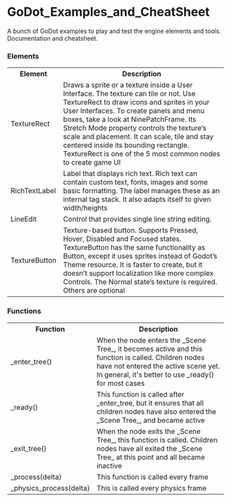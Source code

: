 # GoDot_Examples_and_CheatSheet
A bunch of GoDot examples to play and test the engine elements and tools. Documentation and cheatsheet.

### Elements
<table>
  <tr>
    <th>Element</th><th>Description</th>
  </tr>
  <tr>
    <td>TextureRect</td><td>Draws a sprite or a texture inside a User Interface. The texture can tile or not. Use TextureRect to draw icons and sprites in your User Interfaces. To create panels and menu boxes, take a look at NinePatchFrame. Its Stretch Mode property controls the texture’s scale and placement. It can scale, tile and stay centered inside its bounding rectangle. TextureRect is one of the 5 most common nodes to create game UI</td>
  </tr>
  <tr>
    <td>RichTextLabel</td><td>Label that displays rich text. Rich text can contain custom text, fonts, images and some basic formatting. The label manages these as an internal tag stack. It also adapts itself to given width/heights</td>
  </tr>  
  <tr>
    <td>LineEdit</td><td>Control that provides single line string editing.</td>
  </tr>    
  <tr>
    <td>TextureButton</td><td>Texture-based button. Supports Pressed, Hover, Disabled and Focused states. TextureButton has the same functionality as Button, except it uses sprites instead of Godot’s Theme resource. It is faster to create, but it doesn’t support localization like more complex Controls. The Normal state’s texture is required. Others are optional</td>
  </tr>    
</table>

### Functions
<table>
<tr>
  <th>Function</th><th>Description</th>  
</tr>  
<tr>
  <td>_enter_tree()</td><td>When the node enters the _Scene Tree_, it becomes active and  this function is called. Children nodes have not entered the active scene yet. In general, it's better to use _ready() for most cases</td>
</tr>
<tr>
  <td>_ready()</td><td>This function is called after _enter_tree, but it ensures that all children nodes have also entered the _Scene Tree_, and became active</td>
</tr>
<tr>
  <td>_exit_tree()</td><td>When the node exits the _Scene Tree_, this function is called. Children nodes have all exited the _Scene Tree_ at this point and all became inactive</td>
</tr>
<tr>
  <td>_process(delta)</td><td>This function is called every frame</td>
</tr>
<tr>
  <td>  _physics_process(delta)</td><td>This is called every physics frame</td>
</tr>
</table>
